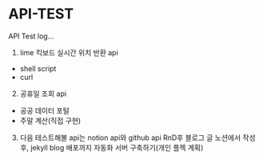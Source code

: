 # API-TEST

API Test log...

1. lime 킥보드 실시간 위치 반환 api
  + shell script
  + curl

2. 공휴일 조회 api
 + 공공 데이터 포털
 + 주말 계산(직접 구현)

3. 다음 테스트해볼 api는 notion api와 github api RnD후 블로그 글 노션에서 작성 후, jekyll blog 배포까지 자동화 서버 구축하기(개인 플젝 계획)
